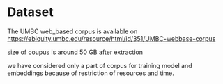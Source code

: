 # Dataset
The UMBC web_based corpus is available on https://ebiquity.umbc.edu/resource/html/id/351/UMBC-webbase-corpus

size of coupus is around 50 GB after extraction

we have considered only a part of corpus for training model and embeddings because of restriction of resources and time.